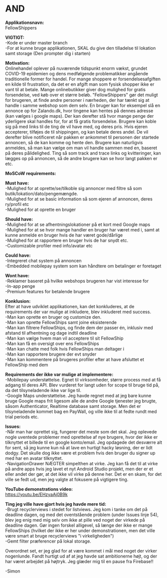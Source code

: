# AND
<b>Applikationsnavn:</b> <br/>
FellowShippers

<b>VIGTIGT:</b><br/>
-Kode er under master branch<br/>
-For at kunne bruge applikationen, SKAL du give den tilladelse til lokation samt storage (Den prompter dig i starten)

<b>Motivation:</b> <br/>
Onlinehandel oplever på nuværende tidspunkt enorm vækst, grundet COVID-19 epidemien og dens medfølgende problematikker angående traditionelle former for handel.
For mange shoppere er forsendelsesafgiften en kilde til frustration, da det er en afgift man som fysisk shopper ikke er vant til at betale.
Mange onlinebutikker giver dog mulighed for gratis forsendelse, ved køb over et større beløb.
"FellowShippers" gør det muligt for brugeren, at finde andre personer i nærheden, der har tænkt sig at handle i samme webshop som dem selv.
En bruger kan for eksempel slå en annonce op for Zalando.dk, hvor tingene kan hentes på dennes adresse (kan vælges i google maps). Der kan derefter stå hvor mange penge der yderligere
skal handles for, for at få gratis forsendelse. Brugere kan koble sig på med links til de ting de vil have med, og deres pris. Hvis ejeren accepterer, tilføjes de til shippingen, og kan betale deres andel.
De vil derefter blive notificeret når pakken er ankommet til personen der startede annoncen, så de kan komme og hente den. Brugere kan naturligvis anmeldes, så man kan vælge om man vil handle sammen med en,
baseret på deres pålidelighed. Ting så som track and trace links og kvitteringer, kan lægges op på annoncen, så de andre brugere kan se hvor langt pakken er etc. 

<b>MoSCoW requirements:</b>

<b>Must have:</b><br/>
-Mulighed for at oprette/se/tilkoble sig annoncer med filtre så som butik/lokation/dato/pengemængde. 
<br/>-Mulighed for at se basic information så som ejeren af annoncen, deres ry/profil etc
<br/>-Mulighed for at oprette en bruger

<b>Should have:</b><br/>
-Mulighed for at se afhentningslokationer på et kort med Google maps
<br/>-Mulighed for at se hvor mange handler en bruger har været med i, samt at kunne anmelde en bruger hvis de har været gode/dårlige
<br/>-Mulighed for at rapportere en bruger hvis de har snydt etc.
<br/>-Customizable profiler med info/avatar etc

<b>Could have:</b><br/>
-Integreret chat system på annoncen
<br/>-Embedded mobilepay system som kan håndtere om betalinger er foretaget

<b>Wont have:</b><br/>
-Reklamer baseret på hvilke webshops brugeren har vist interesse for
<br/>-In-app penge
<br/>-Premium features for betalende brugere

<b>Konklusion:</b><br/>
Efter at have udviklet applikationen, kan det konkluderes, at de requirements der var mulige at inkludere, blev inkluderet med success.
<br/>-Man kan oprette en bruger og customize den.
<br/>-Man kan oprette FellowShips samt joine eksisterende
<br/>-Man kan filtrere FellowShips, og finde dem der passer én, inklusiv med afstand til afhentning og dage indtil deadline
<br/>-Man kan vælge hvem man vil acceptere til sit FellowShip
<br/>-Man kan få en oversigt over ens FellowShips
<br/>-Man kan chatte med folk hvis FellowShips man deltager i
<br/>-Man kan rapportere brugere der evt snyder
<br/>-Man kan kommentere på brugeres profiler efter at have afsluttet et FellowShip med dem

<b>Requirements der ikke var mulige at implementere:</b><br/>
-Mobilepay understøttelse. Egnet til virksomheder, større process med at få adgang til deres API. Blev vurderet for langt uden for scope til bruge tid på, da det tilsyneladende ikke var lige til.
<br/>-Google Maps understøttelse. Jeg havde regnet med at jeg bare kunne bruge Google maps frit ligesom alle de andre Google tjenester jeg brugte, såsom Authenticator, Realtime database samt storage. Men det er tilsyneladende kommet bag en PayWall, og ville ikke til at fedte rundt med trial periods etc.

<b>Issues:</b><br/>
-Når man har oprettet sig, fungerer det meste som det skal. Jeg oplevede nogle uventede problemer med oprettelse af nye brugere, hvor der ikke er tilknyttet et billede til en google konto/email. Jeg opdagede det desværre alt for sent, så jeg kunne kun nå at lave en hurtigt hacky løsning, der er lidt dodgy. Det skulle dog ikke være et problem hvis den bruger du signer up med har en avatar tilknyttet.
<br/>-NavigationDrawer NÆGTER simpelthen at virke. Jeg kan få det til at virke på andre apps hvis jeg lavet et nyt Android Studio projekt, men der er et eller andet der gør, at det ikke vil virke på denne her. Det er en skam, for det ville se fedt ud, men jeg valgte at fokusere på vigtigere ting.

<b>YouTube demonstrations video:</b><br/>
https://youtu.be/EHzyaAj0B9k

<b>Ting jeg ville have gjort hvis jeg havde mere tid:</b><br/>
-Brugt recyclerviews i stedet for listviews. Jeg kom i tanke om det på deadline dagen, og med det oventstående problem (under Issues linje 54), blev jeg enig med mig selv om ikke at pille ved noget der virkede på deadline dagen. Gør ingen forskel alligevel, så længe der ikke er mange FellowShips (hvilket der ikke er her under demonstrationen, men det ville være smart at bruge recyclerviews "i virkeligheden")
<br/>-Gemt filter præferencer på lokal storage.

Overordnet set, er jeg glad for at være kommet i mål med noget der virker nogenlunde. Fandt hurtigt ud af at jeg havde sat ambitionerne højt, og der har været arbejdet på højtryk. Jeg glæder mig til en pause fra Firebase!!

-Simon

